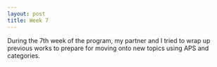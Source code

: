 ```yaml
---
layout: post
title: Week 7
---
```


During the 7th week of the program, my partner and I tried to wrap up previous works to prepare for moving onto new topics using APS and categories. 
